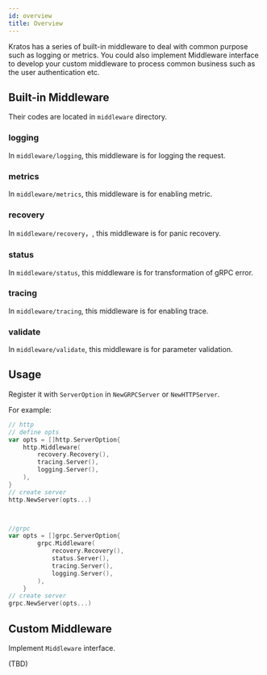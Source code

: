 ```yaml
---
id: overview
title: Overview
---
```

Kratos has a series of built-in middleware to deal with common purpose such as logging or metrics. You could also implement Middleware interface to develop your custom middleware to process common business such as the user authentication etc.

## Built-in Middleware
Their codes are located in `middleware` directory.

### logging
In `middleware/logging`, this middleware is for logging the request.

### metrics
In `middleware/metrics`, this middleware is for enabling metric.

### recovery
In `middleware/recovery`，, this middleware is for panic recovery.

### status
In `middleware/status`, this middleware is for transformation of gRPC error.

### tracing
In `middleware/tracing`, this middleware is for enabling trace.

### validate
In `middleware/validate`, this middleware is for parameter validation.

### 

## Usage
Register it with `ServerOption` in `NewGRPCServer` or `NewHTTPServer`.

For example:
```go
// http
// define opts
var opts = []http.ServerOption{
	http.Middleware(
		recovery.Recovery(),
		tracing.Server(),
		logging.Server(),
	),
}
// create server
http.NewServer(opts...)



//grpc
var opts = []grpc.ServerOption{
		grpc.Middleware(
			recovery.Recovery(),
			status.Server(),
			tracing.Server(),
			logging.Server(),
		),
	}
// create server
grpc.NewServer(opts...)

```


## Custom Middleware
Implement `Middleware` interface.

(TBD)

